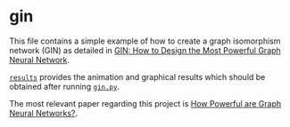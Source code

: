 # gin
This file contains a simple example of how to create a graph isomorphism network (GIN) as detailed in [GIN: How to Design the Most Powerful Graph Neural Network](https://mlabonne.github.io/blog/posts/2022-04-25-Graph_Isomorphism_Network.html).

[`results`](./results) provides the animation and graphical results which should be obtained after running [`gin.py`](gin.py).

The most relevant paper regarding this project is [How Powerful are Graph Neural Networks?](https://arxiv.org/abs/1810.00826).